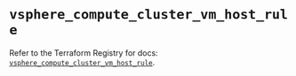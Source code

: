 # `vsphere_compute_cluster_vm_host_rule`

Refer to the Terraform Registry for docs: [`vsphere_compute_cluster_vm_host_rule`](https://registry.terraform.io/providers/vmware/vsphere/2.15.0/docs/resources/compute_cluster_vm_host_rule).
